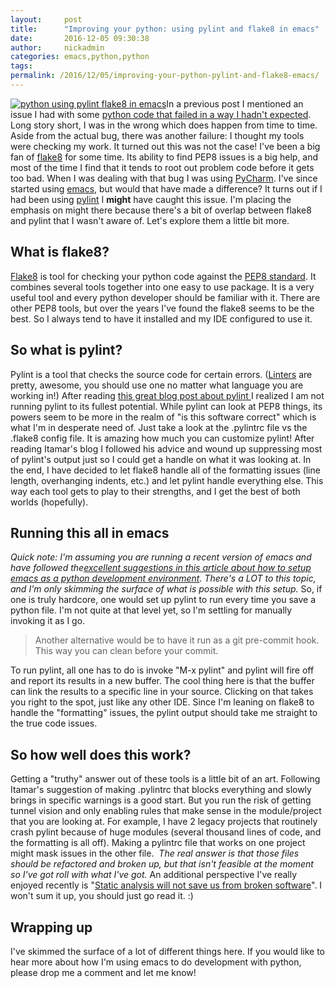 ```yaml
---
layout:     post
title:      "Improving your python: using pylint and flake8 in emacs"
date:       2016-12-05 09:30:38
author:     nickadmin
categories: emacs,python,python
tags:  
permalink: /2016/12/05/improving-your-python-pylint-and-flake8-emacs/
---
```

[![python using pylint flake8 in emacs](https://ironboundsoftware.com/blog-imgs/uploads/2016/12/Screenshot-from-2016-12-04-193943-420x512.png)](https://ironboundsoftware.com/blog-imgs/uploads/2016/12/Screenshot-from-2016-12-04-193943.png)In a previous post I mentioned an issue I had with some [python code that failed in a way I hadn't expected](https://ironboundsoftware.com/blog/2016/11/07/on-moving-from-java-into-python/). Long story short, I was in the wrong which does happen from time to time. Aside from the actual bug, there was another failure: I thought my tools were checking my work. It turned out this was not the case! I've been a big fan of [flake8](http://pypi.python.org/pypi/flake8) for some time. Its ability to find PEP8 issues is a big help, and most of the time I find that it tends to root out problem code before it gets too bad. When I was dealing with that bug I was using [PyCharm](https://www.jetbrains.com/pycharm). I've since started using [emacs](https://www.gnu.org/software/emacs/), but would that have made a difference? It turns out if I had been using [pylint](https://pylint.readthedocs.io/en/latest/) I **might** have caught this issue. I'm placing the emphasis on might there because there's a bit of overlap between flake8 and pylint that I wasn't aware of. Let's explore them a little bit more.

## What is flake8?

[Flake8](http://flake8.pycqa.org/en/latest/index.html) is tool for checking your python code against the [PEP8 standard](https://www.python.org/dev/peps/pep-0008/). It combines several tools together into one easy to use package. It is a very useful tool and every python developer should be familiar with it. There are other PEP8 tools, but over the years I've found the flake8 seems to be the best. So I always tend to have it installed and my IDE configured to use it. 

## So what is pylint?

Pylint is a tool that checks the source code for certain errors. ([Linters](https://en.wikipedia.org/wiki/Lint_\(software\)) are pretty, awesome, you should use one no matter what language you are working in!) After reading [this great blog post about pylint ](https://codewithoutrules.com/2016/10/19/pylint/)I realized I am not running pylint to its fullest potential. While pylint can look at PEP8 things, its powers seem to be more in the realm of "is this software correct" which is what I'm in desperate need of. Just take a look at the .pylintrc file vs the .flake8 config file. It is amazing how much you can customize pylint! After reading Itamar's blog I followed his advice and wound up suppressing most of pylint's output just so I could get a handle on what it was looking at. In the end, I have decided to let flake8 handle all of the formatting issues (line length, overhanging indents, etc.) and let pylint handle everything else. This way each tool gets to play to their strengths, and I get the best of both worlds (hopefully). 

## Running this all in emacs

_Quick note: I'm assuming you are running a recent version of emacs and have followed the[excellent suggestions in this article about how to setup emacs as a python development environment](https://realpython.com/blog/python/emacs-the-best-python-editor/). There's a LOT to this topic, and I'm only skimming the surface of what is possible with this setup._ So, if one is truly hardcore, one would set up pylint to run every time you save a python file. I'm not quite at that level yet, so I'm settling for manually invoking it as I go. 

> Another alternative would be to have it run as a git pre-commit hook. This way you can clean before your commit.

To run pylint, all one has to do is invoke "M-x pylint" and pylint will fire off and report its results in a new buffer. The cool thing here is that the buffer can link the results to a specific line in your source. Clicking on that takes you right to the spot, just like any other IDE. Since I'm leaning on flake8 to handle the "formatting" issues, the pylint output should take me straight to the true code issues. 

## So how well does this work?

Getting a "truthy" answer out of these tools is a little bit of an art. Following Itamar's suggestion of making .pylintrc that blocks everything and slowly brings in specific warnings is a good start. But you run the risk of getting tunnel vision and only enabling rules that make sense in the module/project that you are looking at. For example, I have 2 legacy projects that routinely crash pylint because of huge modules (several thousand lines of code, and the formatting is all off). Making a pylintrc file that works on one project might mask issues in the other file.  _The real answer is that those files should be refactored and broken up, but that isn't feasible at the moment so I've got roll with what I've got._ An additional perspective I've really enjoyed recently is "[Static analysis will not save us from broken software](http://www.drmaciver.com/2016/10/static-typing-will-not-save-us-from-broken-software/)". I won't sum it up, you should just go read it. :) 

## Wrapping up

I've skimmed the surface of a lot of different things here. If you would like to hear more about how I'm using emacs to do development with python, please drop me a comment and let me know!
<!--stackedit_data:
eyJoaXN0b3J5IjpbMTg3ODkyNjg5OF19
-->